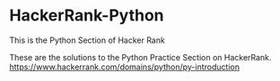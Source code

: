 # HackerRank-Python
This is the Python Section of Hacker Rank

These are the solutions to the Python Practice Section on HackerRank.
https://www.hackerrank.com/domains/python/py-introduction
